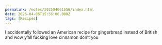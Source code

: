 ```yaml
---
permalink: /notes/202504061556/index.html
date: 2025-04-06T15:56:00.000Z
tags: [Recipes]
---
```


I accidentally followed an American recipe for gingerbread instead of British and wow y’all fucking love cinnamon don’t you